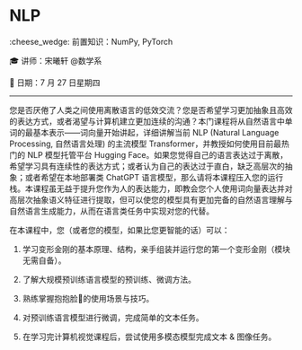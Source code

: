 # NLP

:cheese_wedge: 前置知识：NumPy, PyTorch

:mortar_board: 讲师：宋曦轩 @数学系

:date: 日期：7 月 27 日星期四

---

您是否厌倦了人类之间使用离散语言的低效交流？您是否希望学习更加抽象且高效的表达方式，或者渴望与计算机建立更加连续的沟通？本门课程将从自然语言中单词的最基本表示——词向量开始讲起，详细讲解当前 NLP (Natural Language Processing, 自然语言处理) 的主流模型 Transformer，并教授如何使用目前最热门的 NLP 模型托管平台 Hugging Face。如果您觉得自己的语言表达过于离散，希望学习具有连续性的表达方式；或者认为自己的表达过于直白，缺乏高层次的抽象；或者希望在本地部署类 ChatGPT 语言模型，那么请将本课程压入您的运行栈。本课程虽无益于提升您作为人的表达能力，即教会您个人使用词向量表达并对高层次抽象语义特征进行提取，但可以使您的模型具有更加完备的自然语言理解与自然语言生成能力，从而在语言类任务中实现对您的代替。

在本课程中，您（或者您的模型，如果比您更智能的话）可以：

1. 学习变形金刚的基本原理、结构，亲手组装并运行您的第一个变形金刚（模块无需自备）。

2. 了解大规模预训练语言模型的预训练、微调方法。

3. 熟练掌握抱抱脸🤗的使用场景与技巧。

4. 对预训练语言模型进行微调，完成简单的文本任务。

5. 在学习完计算机视觉课程后，尝试使用多模态模型完成文本 & 图像任务。